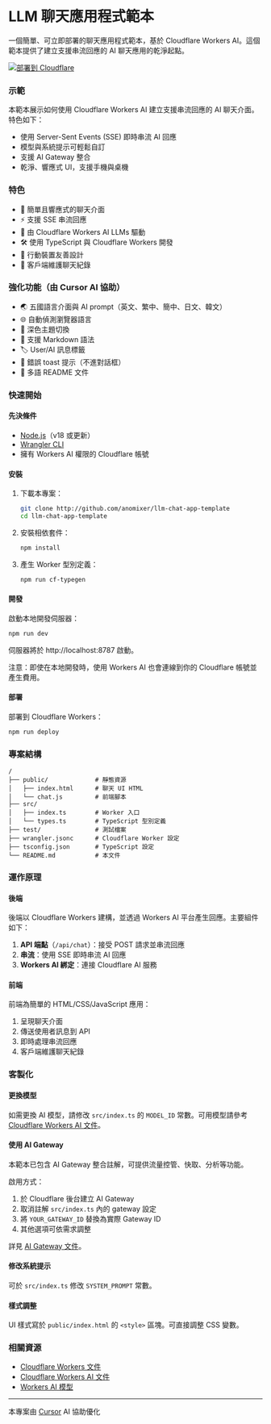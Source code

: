 # LLM 聊天應用程式範本

一個簡單、可立即部署的聊天應用程式範本，基於 Cloudflare Workers AI。這個範本提供了建立支援串流回應的 AI 聊天應用的乾淨起點。

[![部署到 Cloudflare](https://deploy.workers.cloudflare.com/button)](https://deploy.workers.cloudflare.com/?url=https://github.com/cloudflare/templates/tree/main/llm-chat-app-template)

<!-- dash-content-start -->

### 示範

本範本展示如何使用 Cloudflare Workers AI 建立支援串流回應的 AI 聊天介面。特色如下：

- 使用 Server-Sent Events (SSE) 即時串流 AI 回應
- 模型與系統提示可輕鬆自訂
- 支援 AI Gateway 整合
- 乾淨、響應式 UI，支援手機與桌機

### 特色

- 💬 簡單且響應式的聊天介面
- ⚡ 支援 SSE 串流回應
- 🧠 由 Cloudflare Workers AI LLMs 驅動
- 🛠️ 使用 TypeScript 與 Cloudflare Workers 開發
- 📱 行動裝置友善設計
- 🔄 客戶端維護聊天紀錄

### 強化功能（由 Cursor AI 協助）

- 🌏 五國語言介面與 AI prompt（英文、繁中、簡中、日文、韓文）
- 🌐 自動偵測瀏覽器語言
- 🌙 深色主題切換
- 📝 支援 Markdown 語法
- 🏷️ User/AI 訊息標籤
- 🚨 錯誤 toast 提示（不進對話框）
- 📄 多語 README 文件
<!-- dash-content-end -->

### 快速開始

#### 先決條件

- [Node.js](https://nodejs.org/)（v18 或更新）
- [Wrangler CLI](https://developers.cloudflare.com/workers/wrangler/install-and-update/)
- 擁有 Workers AI 權限的 Cloudflare 帳號

#### 安裝

1. 下載本專案：

   ```bash
   git clone http://github.com/anomixer/llm-chat-app-template
   cd llm-chat-app-template
   ```

2. 安裝相依套件：

   ```bash
   npm install
   ```

3. 產生 Worker 型別定義：
   ```bash
   npm run cf-typegen
   ```

#### 開發

啟動本地開發伺服器：

```bash
npm run dev
```

伺服器將於 http://localhost:8787 啟動。

注意：即使在本地開發時，使用 Workers AI 也會連線到你的 Cloudflare 帳號並產生費用。

#### 部署

部署到 Cloudflare Workers：

```bash
npm run deploy
```

### 專案結構

```
/
├── public/             # 靜態資源
│   ├── index.html      # 聊天 UI HTML
│   └── chat.js         # 前端腳本
├── src/
│   ├── index.ts        # Worker 入口
│   └── types.ts        # TypeScript 型別定義
├── test/               # 測試檔案
├── wrangler.jsonc      # Cloudflare Worker 設定
├── tsconfig.json       # TypeScript 設定
└── README.md           # 本文件
```

### 運作原理

#### 後端

後端以 Cloudflare Workers 建構，並透過 Workers AI 平台產生回應。主要組件如下：

1. **API 端點**（`/api/chat`）：接受 POST 請求並串流回應
2. **串流**：使用 SSE 即時串流 AI 回應
3. **Workers AI 綁定**：連接 Cloudflare AI 服務

#### 前端

前端為簡單的 HTML/CSS/JavaScript 應用：

1. 呈現聊天介面
2. 傳送使用者訊息到 API
3. 即時處理串流回應
4. 客戶端維護聊天紀錄

### 客製化

#### 更換模型

如需更換 AI 模型，請修改 `src/index.ts` 的 `MODEL_ID` 常數。可用模型請參考 [Cloudflare Workers AI 文件](https://developers.cloudflare.com/workers-ai/models/)。

#### 使用 AI Gateway

本範本已包含 AI Gateway 整合註解，可提供流量控管、快取、分析等功能。

啟用方式：

1. 於 Cloudflare 後台建立 AI Gateway
2. 取消註解 `src/index.ts` 內的 gateway 設定
3. 將 `YOUR_GATEWAY_ID` 替換為實際 Gateway ID
4. 其他選項可依需求調整

詳見 [AI Gateway 文件](https://developers.cloudflare.com/ai-gateway/)。

#### 修改系統提示

可於 `src/index.ts` 修改 `SYSTEM_PROMPT` 常數。

#### 樣式調整

UI 樣式寫於 `public/index.html` 的 `<style>` 區塊。可直接調整 CSS 變數。

### 相關資源

- [Cloudflare Workers 文件](https://developers.cloudflare.com/workers/)
- [Cloudflare Workers AI 文件](https://developers.cloudflare.com/workers-ai/)
- [Workers AI 模型](https://developers.cloudflare.com/workers-ai/models/) 

---

本專案由 [Cursor](https://github.com/cursor/cursor) AI 協助優化 